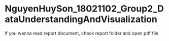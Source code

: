 # NguyenHuySon_18021102_Group2_DataUnderstandingAndVisualization </br>
If you wanna read report document, check report folder and open pdf file </br>

